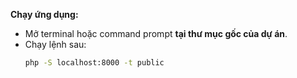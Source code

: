 **Chạy ứng dụng:**
 *   Mở terminal hoặc command prompt **tại thư mục gốc của dự án**.
 *   Chạy lệnh sau:
     ```bash
     php -S localhost:8000 -t public
     ```
